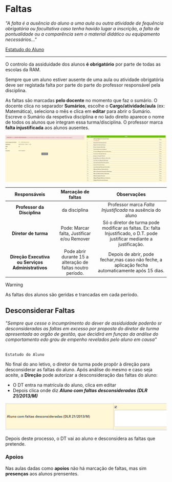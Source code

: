 ﻿
# Faltas

*"A falta é a ausência  do aluno a uma aula ou outra atividade de fequência obrigatória ou facultativa caso tenha havido lugar a inscrição, a falta de pontualidade ou a comparência sem o material didático ou equipamento necessários..."*

[Estatudo do Aluno](http://joram.madeira.gov.pt/joram/1serie/Ano%20de%202013/ISerie-082-2013-06-25.pdf
) 



_____

O controlo da assiduidade dos alunos **é obrigatório** por parte de todas as escolas da RAM. 

Sempre que um aluno estiver ausente de uma aula ou atividade obrigatória deve ser registada falta por parte do parte do professor responsável pela disciplina. 

As faltas são marcadas **pelo docente** no momento que faz o sumário. O docente clica no separador **Sumários**, escolhe o **Cargo/atividade/aula** (ex: Matemática), seleciona o mês e clica em **editar** para abrir o Sumário. Escreve o Sumário da respetiva disciplina e no lado direito aparece o nome de todos os alunos que integram essa turma/disciplina. O professor marca **falta injustificada** aos alunos ausentes.


![Faltas](../../images/Place21/Alunos/faltas.PNG)



|Responsáveis     | Marcação de faltas           | Observações  |
| :---------------: |:----------------:| :-----:|
| **Professor da Disciplina**    | da disciplina| Professor marca *Falta Injustificada* na ausência do aluno |
| **Diretor de turma**  | Pode: Marcar falta, Justificar e/ou Remover      |   Só o diretor de turma pode modificar as faltas. Ex: falta Injustificado, o D.T. pode justificar mediante a justificação. |
| **Direção Executiva ou Serviços Administrativos**   | Pode abrir durante 15 a alteração de faltas noutro período.      |    Depois de abrir, pode fechar,mas caso não feche, a aplicação fecha automaticamente após 15 dias. |




>[!WARNING]  
> As faltas dos alunos são geridas e trancadas em cada período.




## Desconsiderar Faltas


*"Sempre que cesse o incumprimento do dever de assiduidade poderão sr desconsideradas as faltas em excesso por proposta do diretor de turma apresentada ao orgão de gestão, que decidirá em funçao da análise do comportamento edo grau de empenho revelados pelo aluno em causa"*

                                                                     
                                                                     Estatudo do Aluno 

No final do ano letivo, o diretor de turma pode propôr à direção para desconsiderar as faltas do aluno. Após análise do mesmo e caso seja aceite, a **Direção** pode autorizar a desconsideração  das faltas do aluno:

- O DT entra na matrícula do aluno, clica em editar
- Depois clica onde diz ***Aluno com faltas desconsideradas (DLR 21/2013/M)***

![Desconsiderarfaltas](../../images/Place21/Alunos/desconsiderarfaltas.PNG)

Depois deste processo, o DT vai ao aluno e desconsidera as faltas que pretende. 

### Apoios

Nas aulas dadas como **apoios** não há marcação de faltas, mas sim **presenças** aos alunos prensentes. 




